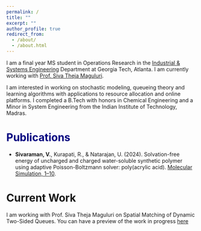 ```yaml
---
permalink: /
title: ""
excerpt: ""
author_profile: true
redirect_from: 
  - /about/
  - /about.html
---
```


I am a final year MS student in Operations Research in the [Industrial & Systems Engineering](https://www.isye.gatech.edu/) Department at Georgia Tech, Atlanta. I am currently working with [Prof. Siva Theja Maguluri](https://sites.google.com/site/sivatheja/).

I am interested in working on stochastic modeling, queueing theory and learning algorithms with applications to resource allocation and online platforms. I completed a B.Tech with honors in Chemical Engineering and a Minor in System Engineering from the Indian Institute of Technology, Madras. 


# <span style="color:navy;">Publications</span>
* <b>Sivaraman, V.</b>, Kurapati, R., & Natarajan, U. (2024). Solvation-free energy of uncharged and charged water-soluble synthetic
polymer using adaptive Poisson-Boltzmann solver: poly(acrylic acid). [Molecular Simulation, 1–10](doi.org/10.1080/08927022.2024.2439623).

# Current Work

I am working with Prof. Siva Theja Maguluri on Spatial Matching of Dynamic Two-Sided Queues. You can have a preview of the work in progress [here]( https://drive.google.com/file/d/1cC8m16tKW4DUEIjKR9_qeQXSLuqs1uwa/view?usp=sharing)
